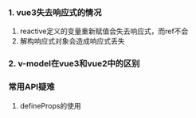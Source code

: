 ### 1. vue3失去响应式的情况

1. reactive定义的变量重新赋值会失去响应式，而ref不会
2. 解构响应式对象会造成响应式丢失
   
### 2. v-model在vue3和vue2中的区别

### 常用API疑难
1. defineProps的使用